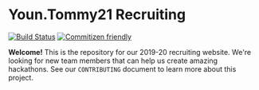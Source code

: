 # Youn.Tommy21 Recruiting

[![Build Status](https://travis-ci.org/slohacks/recruiting.svg?branch=master)](https://travis-ci.org/slohacks/recruiting)
[![Commitizen friendly](https://img.shields.io/badge/commitizen-friendly-brightgreen.svg)](http://commitizen.github.io/cz-cli/)

__Welcome!__ This is the repository for our 2019-20 recruiting website. We're looking for new team members that can help us create amazing hackathons. See our `CONTRIBUTING` document to learn more about this project.
